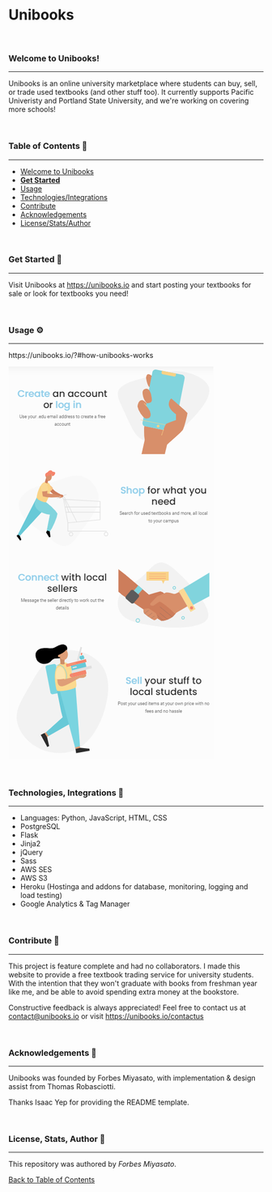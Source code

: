# Unibooks
<br />

### Welcome to Unibooks!
<hr>

Unibooks is an online university marketplace where students can buy, sell, or trade used textbooks (and other stuff too). It currently supports Pacific Univeristy and Portland State University, and we're working on covering more schools!


<br />

### Table of Contents <g-emoji class="g-emoji" alias="book" fallback-src="https://github.githubassets.com/images/icons/emoji/unicode/1f4d6.png">📖</g-emoji>
<hr>

  - [Welcome to Unibooks](#welcome-to-unibooks)
  - [**Get Started**](#get-started-)
  - [Usage](#usage-)
  - [Technologies/Integrations](#technologies-integrations-)
  - [Contribute](#contribute-)
  - [Acknowledgements](#acknowledgements-)
  - [License/Stats/Author](#license-stats-author-)

<br />

### Get Started <g-emoji class="g-emoji" alias="rocket" fallback-src="https://github.githubassets.com/images/icons/emoji/unicode/1f680.png">🚀</g-emoji>
<hr>

Visit Unibooks at https://unibooks.io and start posting your textbooks for sale or look for textbooks you need!

<br />

### Usage <g-emoji class="g-emoji" alias="gear" fallback-src="https://github.githubassets.com/images/icons/emoji/unicode/2699.png">⚙</g-emoji>
<hr>
https://unibooks.io/?#how-unibooks-works


![Unibooks_Usage](unibooks_usage.png)

<br />

### Technologies, Integrations <g-emoji class="g-emoji" alias="toolbox" fallback-src="https://github.githubassets.com/images/icons/emoji/unicode/1f9f0.png">🧰</g-emoji>
<hr>

  - Languages: Python, JavaScript, HTML, CSS
  - PostgreSQL
  - Flask
  - Jinja2
  - jQuery
  - Sass
  - AWS SES
  - AWS S3
  - Heroku (Hostinga and addons for database, monitoring, logging and load testing)
  - Google Analytics & Tag Manager
  
<br />

### Contribute <g-emoji class="g-emoji" alias="handshake" fallback-src="https://github.githubassets.com/images/icons/emoji/unicode/1f91d.png">🤝</g-emoji>
<hr>

This project is feature complete and had no collaborators. I made this website to provide a free textbook trading service for university students. With the intention that they won't graduate with books from freshman year like me, and be able to avoid spending extra money at the bookstore.

Constructive feedback is always appreciated! Feel free to contact us at contact@unibooks.io or visit https://unibooks.io/contactus

<br />

### Acknowledgements <g-emoji class="g-emoji" alias="blue_heart" fallback-src="https://github.githubassets.com/images/icons/emoji/unicode/1f499.png">💙</g-emoji>
<hr>

Unibooks was founded by Forbes Miyasato, with implementation & design assist from Thomas Robasciotti.

Thanks Isaac Yep for providing the README template.

<br />

### License, Stats, Author <g-emoji class="g-emoji" alias="scroll" fallback-src="https://github.githubassets.com/images/icons/emoji/unicode/1f4dc.png">📜</g-emoji>
<hr>
<!-- badge cluster -->

This repository was authored by *Forbes Miyasato*.

[Back to Table of Contents](#table-of-contents-)

<br /><br /><br /><br /><br /><br /><br />

